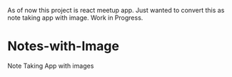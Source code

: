 As of now this project is react meetup app. Just wanted to convert this as note taking app with image. Work in Progress.

# Notes-with-Image
Note Taking App with images
